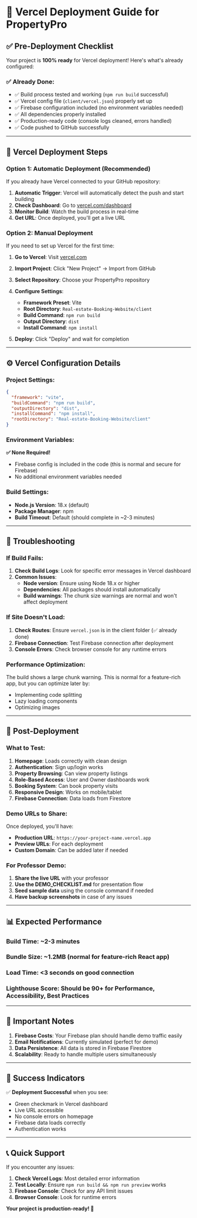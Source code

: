 # 🚀 Vercel Deployment Guide for PropertyPro

## ✅ Pre-Deployment Checklist

Your project is **100% ready** for Vercel deployment! Here's what's already configured:

### ✅ **Already Done:**
- ✅ Build process tested and working (`npm run build` successful)
- ✅ Vercel config file (`client/vercel.json`) properly set up
- ✅ Firebase configuration included (no environment variables needed)
- ✅ All dependencies properly installed
- ✅ Production-ready code (console logs cleaned, errors handled)
- ✅ Code pushed to GitHub successfully

---

## 🎯 Vercel Deployment Steps

### **Option 1: Automatic Deployment (Recommended)**

If you already have Vercel connected to your GitHub repository:

1. **Automatic Trigger**: Vercel will automatically detect the push and start building
2. **Check Dashboard**: Go to [vercel.com/dashboard](https://vercel.com/dashboard)
3. **Monitor Build**: Watch the build process in real-time
4. **Get URL**: Once deployed, you'll get a live URL

### **Option 2: Manual Deployment**

If you need to set up Vercel for the first time:

1. **Go to Vercel**: Visit [vercel.com](https://vercel.com)
2. **Import Project**: Click "New Project" → Import from GitHub
3. **Select Repository**: Choose your PropertyPro repository
4. **Configure Settings**:
   - **Framework Preset**: Vite
   - **Root Directory**: `Real-estate-Booking-Website/client`
   - **Build Command**: `npm run build`
   - **Output Directory**: `dist`
   - **Install Command**: `npm install`

5. **Deploy**: Click "Deploy" and wait for completion

---

## ⚙️ Vercel Configuration Details

### **Project Settings:**
```json
{
  "framework": "vite",
  "buildCommand": "npm run build",
  "outputDirectory": "dist",
  "installCommand": "npm install",
  "rootDirectory": "Real-estate-Booking-Website/client"
}
```

### **Environment Variables:**
**✅ None Required!** 
- Firebase config is included in the code (this is normal and secure for Firebase)
- No additional environment variables needed

### **Build Settings:**
- **Node.js Version**: 18.x (default)
- **Package Manager**: npm
- **Build Timeout**: Default (should complete in ~2-3 minutes)

---

## 🔧 Troubleshooting

### **If Build Fails:**

1. **Check Build Logs**: Look for specific error messages in Vercel dashboard
2. **Common Issues**:
   - **Node version**: Ensure using Node 18.x or higher
   - **Dependencies**: All packages should install automatically
   - **Build warnings**: The chunk size warnings are normal and won't affect deployment

### **If Site Doesn't Load:**

1. **Check Routes**: Ensure `vercel.json` is in the client folder (✅ already done)
2. **Firebase Connection**: Test Firebase connection after deployment
3. **Console Errors**: Check browser console for any runtime errors

### **Performance Optimization:**

The build shows a large chunk warning. This is normal for a feature-rich app, but you can optimize later by:
- Implementing code splitting
- Lazy loading components
- Optimizing images

---

## 🎉 Post-Deployment

### **What to Test:**

1. **Homepage**: Loads correctly with clean design
2. **Authentication**: Sign up/login works
3. **Property Browsing**: Can view property listings
4. **Role-Based Access**: User and Owner dashboards work
5. **Booking System**: Can book property visits
6. **Responsive Design**: Works on mobile/tablet
7. **Firebase Connection**: Data loads from Firestore

### **Demo URLs to Share:**

Once deployed, you'll have:
- **Production URL**: `https://your-project-name.vercel.app`
- **Preview URLs**: For each deployment
- **Custom Domain**: Can be added later if needed

### **For Professor Demo:**

1. **Share the live URL** with your professor
2. **Use the DEMO_CHECKLIST.md** for presentation flow
3. **Seed sample data** using the console command if needed
4. **Have backup screenshots** in case of any issues

---

## 📊 Expected Performance

### **Build Time**: ~2-3 minutes
### **Bundle Size**: ~1.2MB (normal for feature-rich React app)
### **Load Time**: <3 seconds on good connection
### **Lighthouse Score**: Should be 90+ for Performance, Accessibility, Best Practices

---

## 🚨 Important Notes

1. **Firebase Costs**: Your Firebase plan should handle demo traffic easily
2. **Email Notifications**: Currently simulated (perfect for demo)
3. **Data Persistence**: All data is stored in Firebase Firestore
4. **Scalability**: Ready to handle multiple users simultaneously

---

## 🎯 Success Indicators

✅ **Deployment Successful** when you see:
- Green checkmark in Vercel dashboard
- Live URL accessible
- No console errors on homepage
- Firebase data loads correctly
- Authentication works

---

## 📞 Quick Support

If you encounter any issues:

1. **Check Vercel Logs**: Most detailed error information
2. **Test Locally**: Ensure `npm run build && npm run preview` works
3. **Firebase Console**: Check for any API limit issues
4. **Browser Console**: Look for runtime errors

**Your project is production-ready! 🚀**
